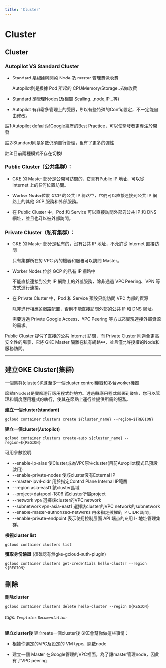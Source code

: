 ```yaml
---
title: 'Cluster'
---
```


Cluster
===

## Cluster

### **Autopilot VS Standard Cluster**

- Standard 是根據所開的 Node 及 master 管理費做收費

    Autopilot則是根據 Pod 所起的 CPU/Memory/Storage..去做收費

- Standard 須管理Nodes(及相關 Scalling..,node,IP...等)

- Autopilot 有非常多管理上的受限，所以有些特殊的Config設定，不一定能自由修改。

註1:Autopilot default以Google經歷的Best Practice，可以使開發者更專注於開發

註2:Standard則是多數仍須自行管理，但有了更多的彈性

註3:目前兩種模式不存在切換!

### Public Cluster（公共集群）：

- GKE 的 Master 部分是公開可訪問的，它具有Public IP 地址，可以從 Internet 上的任何位置訪問。

- Worker Nodes位於 GCP 的公共 IP 網路中，它們可以直接連接到公共 IP 網路上的其他 GCP 服務和外部服務。

- 在 Public Cluster 中，Pod 和 Service 可以直接訪問外部的公共 IP 和 DNS 網址，並且也可以被外部訪問。

### Private Cluster（私有集群）：
- GKE 的 Master 部分是私有的，沒有公共 IP 地址，不允許從 Internet 直接訪問

    只有集群所在的 VPC 內的機器和服務可以訪問 Master。

- Worker Nodes 位於 GCP 的私有 IP 網路中

    不能直接連接到公共 IP 網路上的外部服務，除非通過 VPC Peering、VPN 等方式進行連接。

- 在 Private Cluster 中，Pod 和 Service 預設只能訪問 VPC 內部的資源

    除非進行相應的網路配置，否則不能直接訪問外部的公共 IP 和 DNS 網址。
    
    需要透過 Private Google Access、VPC Peering 等方式來實現連接外部資源的需求。

Public Cluster 提供了直接的公共 Internet 訪問，而 Private Cluster 則適合更高安全性的場景，它將 GKE Master 隔離在私有網路中，並且僅允許授權的Node和服務訪問。

-----------------------------------------
## 建立GKE Cluster(集群)

一個集群(cluster)包含至少一個cluster control機器和多台worker機器

節點(Nodes)是實際運行應用程式的地方。透過將應用程式部署到叢集，您可以管理和調度應用程式的執行，使其在節點上運行並提供所需的服務。

**建立一個cluster(standard)**
```
gcloud container clusters create ${cluster_name} --region=${REGION}
```
**建立一個cluster(Autopilot)**
```
gcloud container clusters create-auto ${cluster_name} --region=${REGION}
```

    
可用參數說明: 
- --enable-ip-alias 使Cluster成為VPC原生cluster(目前Autopilot模式已預設啟用)
- --enable-private-nodes 使該cluster沒有External IP
- --master-ipv4-cidr 用於指定Control Plane Internal IP範圍
- --region asia-east1 該cluster區域
- --project=datapool-1806 該cluster所屬project
- --network vpn 選擇該cluster的VPC network
- --subnetwork vpn-asia-east1 選擇該cluster的VPC network的subnetwork
- --enable-master-authorized-networks 用來指定授權的 IP CIDR 訪問。
- --enable-private-endpoint 表示使用控制层面 API 端点的专用 I- 地址管理集群。

**檢視cluster list**
```
gcloud container clusters list
```
**獲取身份驗證** (須確認有無gke-gcloud-auth-plugin)
```
gcloud container clusters get-credentials hello-cluster --region ${REGION}
```
刪除
---
**刪除cluster**
```
gcloud container clusters delete hello-cluster --region ${REGION}
```
###### tags: `Templates` `Documentation`


**建立cluster後**
建立reate一個cluster後 GKE會幫你做這些事情：

- 根據你選定的VPC及設定的 VM type，開啟node

- 建立一個 Master 在Google管理的VPC裡面，為了讓master管理node，因此有了VPC peering
